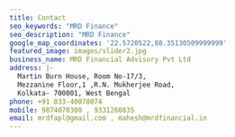 ```yaml
---
title: Contact
seo_keywords: "MRD Finance"
seo_description: "MRD Finance"
google_map_coordinates: '22.5720522,88.35130509999999'
featured_image: images/slider2.jpg
business_name: MRD Financial Advisory Pvt Ltd
address: |-
  Martin Burn House, Room No-17/3,
  Mezzanine Floor,1 ,R.N. Mukherjee Road,
  Kolkata- 700001, West Bengal
phone: +91 033-40078074
mobile: 9874070300 , 9331260835
email: mrdfapl@gmail.com , mahesh@mrdfinancial.in
---
```


